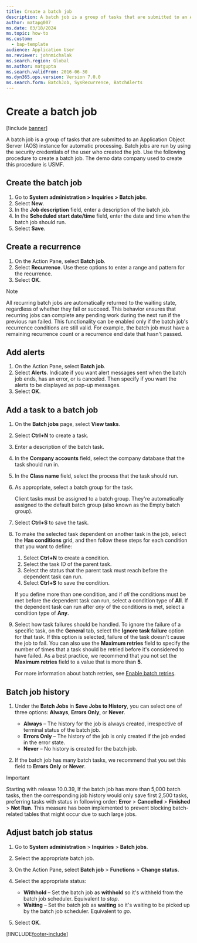 ```yaml
---
title: Create a batch job
description: A batch job is a group of tasks that are submitted to an Application Object Server (AOS) instance for automatic processing.
author: matapg007
ms.date: 03/18/2024
ms.topic: how-to
ms.custom: 
  - bap-template
audience: Application User
ms.reviewer: johnmichalak
ms.search.region: Global
ms.author: matgupta
ms.search.validFrom: 2016-06-30
ms.dyn365.ops.version: Version 7.0.0
ms.search.form: BatchJob, SysRecurrence, BatchAlerts
---
```

# Create a batch job

[!include [banner](../../../finance/includes/banner.md)]

A batch job is a group of tasks that are submitted to an Application Object Server (AOS) instance for automatic processing. Batch jobs are run by using the security credentials of the user who created the job. Use the following procedure to create a batch job. The demo data company used to create this procedure is USMF.

## Create the batch job

1. Go to **System administration \> Inquiries \> Batch jobs**.
2. Select **New**.
3. In the **Job description** field, enter a description of the batch job.
4. In the **Scheduled start date/time** field, enter the date and time when the batch job should run.
5. Select **Save**.

## Create a recurrence

1. On the Action Pane, select **Batch job**.
2. Select **Recurrence**. Use these options to enter a range and pattern for the recurrence.
3. Select **OK**.

> [!NOTE]
> All recurring batch jobs are automatically returned to the waiting state, regardless of whether they fail or succeed. This behavior ensures that recurring jobs can complete any pending work during the next run if the previous run failed. This functionality can be enabled only if the batch job's recurrence conditions are still valid. For example, the batch job must have a remaining recurrence count or a recurrence end date that hasn't passed.

## Add alerts

1. On the Action Pane, select **Batch job**.
2. Select **Alerts**. Indicate if you want alert messages sent when the batch job ends, has an error, or is canceled. Then specify if you want the alerts to be displayed as pop-up messages.
3. Select **OK**.

## Add a task to a batch job

1. On the **Batch jobs** page, select **View tasks**.
2. Select **Ctrl+N** to create a task.
3. Enter a description of the batch task.
4. In the **Company accounts** field, select the company database that the task should run in.
5. In the **Class name** field, select the process that the task should run. 
6. As appropriate, select a batch group for the task.

    Client tasks must be assigned to a batch group. They're automatically assigned to the default batch group (also known as the Empty batch group).

7. Select **Ctrl+S** to save the task.
8. To make the selected task dependent on another task in the job, select the **Has conditions** grid, and then follow these steps for each condition that you want to define:

    1. Select **Ctrl+N** to create a condition.
    2. Select the task ID of the parent task.
    3. Select the status that the parent task must reach before the dependent task can run.
    4. Select **Ctrl+S** to save the condition.

    If you define more than one condition, and if *all* the conditions must be met before the dependent task can run, select a condition type of **All**. If the dependent task can run after *any* of the conditions is met, select a condition type of **Any**.

9. Select how task failures should be handled. To ignore the failure of a specific task, on the **General** tab, select the **Ignore task failure** option for that task. If this option is selected, failure of the task doesn't cause the job to fail. You can also use the **Maximum retries** field to specify the number of times that a task should be retried before it's considered to have failed. As a best practice, we recommend that you not set the **Maximum retries** field to a value that is more than **5**.

    For more information about batch retries, see [Enable batch retries](../../dev-itpro/sysadmin/retryable-batch.md).

## Batch job history

1. Under the **Batch Jobs** in **Save Jobs to History**, you can select one of three options: **Always**, **Errors Only**, or **Never**.

    - **Always** – The history for the job is always created, irrespective of terminal status of the batch job.
    - **Errors Only** – The history of the job is only created if the job ended in the error state.
    - **Never** – No history is created for the batch job.

3. If the batch job has many batch tasks, we recommend that you set this field to **Errors Only** or **Never**.

> [!IMPORTANT]
> Starting with release 10.0.39, If the batch job has more than 5,000 batch tasks, then the corresponding job history would only save first 2,500 tasks, preferring tasks with status in following order: **Error** \> **Cancelled** \> **Finished** \> **Not Run**. This measure has been implemented to prevent blocking batch-related tables that might occur due to such large jobs.

## Adjust batch job status

1. Go to **System administration** \> **Inquiries** \> **Batch jobs**.
2. Select the appropriate batch job.
3. On the Action Pane, select **Batch job** \> **Functions** \> **Change status**.
4. Select the appropriate status:

    - **Withhold** – Set the batch job as **withhold** so it's withheld from the batch job scheduler. Equivalent to *stop*.
    - **Waiting** – Set the batch job as **waiting** so it's waiting to be picked up by the batch job scheduler. Equivalent to *go*.

5. Select **OK**.

[!INCLUDE[footer-include](../../../includes/footer-banner.md)]
